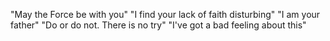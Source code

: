 "May the Force be with you"
"I find your lack of faith disturbing"
"I am your father"
"Do or do not. There is no try"
"I've got a bad feeling about this"